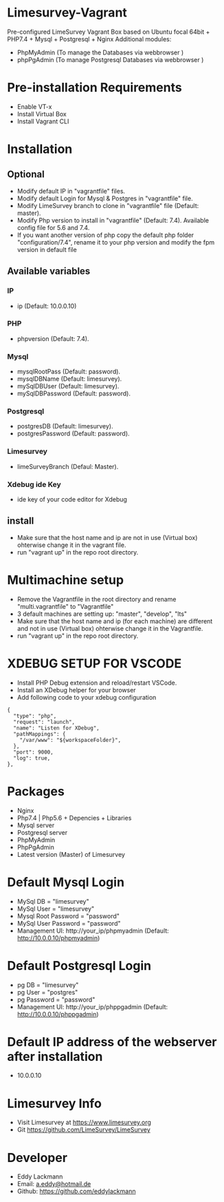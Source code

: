 # Limesurvey-Vagrant
Pre-configured LimeSurvey Vagrant Box based on Ubuntu focal 64bit + PHP7.4 + Mysql + Postgresql + Nginx 
Additional modules: 
 - PhpMyAdmin (To manage the Databases via webbrowser )
 - phpPgAdmin (To manage Postgresql Databases via webbrowser )

# Pre-installation Requirements
- Enable VT-x
- Install Virtual Box
- Install Vagrant CLI

# Installation

## Optional
- Modify default IP in  "vagrantfile" files.
- Modify default Login for Mysql & Postgres in "vagrantfile" file. 
- Modify LimeSurvey branch to clone in "vagrantfile" file (Default: master).
- Modify Php version to install in "vagrantfile" (Default: 7.4). Available config file for 5.6 and 7.4.
- If you want another version of php copy the default php folder "configuration/7.4", rename it to your php version and modify the fpm version in default file 
## Available variables  
### IP
- ip (Default: 10.0.0.10)
### PHP
- phpversion (Default: 7.4).
### Mysql
- mysqlRootPass (Default: password).
- mysqlDBName (Default: limesurvey).
- mySqlDBUser (Default: limesurvey).
- mySqlDBPassword (Default: password).
### Postgresql 
- postgresDB (Default: limesurvey).
- postgresPassword (Default: password).
### Limesurvey
- limeSurveyBranch (Defaul: Master).
### Xdebug ide Key
- ide key of your code editor for Xdebug

## install
- Make sure that the host name and ip are not in use (Virtual box) ohterwise change it in the vagrant file.
- run "vagrant up" in the repo root directory. 

# Multimachine setup  
- Remove the Vagrantfile in the root directory and rename "multi.vagrantfile" to "Vagrantfile"
- 3 default machines are setting up: "master", "develop", "lts"
- Make sure that the host name and ip (for each machine) are different and not in use (Virtual box) ohterwise change it in the Vagrantfile.
- run "vagrant up" in the repo root directory. 

# XDEBUG SETUP FOR VSCODE 
- Install PHP Debug extension and reload/restart VSCode.
- Install an XDebug helper for your browser
- Add following code to your xdebug configuration
```
{
  "type": "php",
  "request": "launch",
  "name": "Listen for XDebug",
  "pathMappings": {
    "/var/www": "${workspaceFolder}",
  },
  "port": 9000,
  "log": true,
}, 
```
# Packages 
- Nginx 
- Php7.4 | Php5.6  + Depencies + Libraries
- Mysql server
- Postgresql server
- PhpMyAdmin
- PhpPgAdmin
- Latest version (Master) of Limesurvey 

# Default Mysql Login
- MySql DB = "limesurvey"
- MySql User = "limesurvey"
- Mysql Root Password = "password"
- MySql User Password = "password"
- Management UI: http://your_ip/phpmyadmin (Default: http://10.0.0.10/phpmyadmin)

# Default Postgresql Login
- pg DB = "limesurvey"
- pg User = "postgres"
- pg Password = "password"
- Management UI: http://your_ip/phppgadmin (Default: http://10.0.0.10/phppgadmin)

# Default IP address of the webserver after installation
- 10.0.0.10

# Limesurvey Info
- Visit Limesurvey at https://www.limesurvey.org
- Git https://github.com/LimeSurvey/LimeSurvey

# Developer 
- Eddy Lackmann 
- Email: a.eddy@hotmail.de
- Github: https://github.com/eddylackmann
